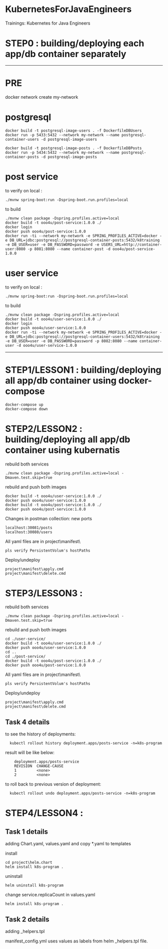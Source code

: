 # KubernetesForJavaEngineers
Trainings: Kubernetes for Java Engineers

# STEP0 : building/deploying each app/db container separately
___

# PRE
docker network create my-network

# postgresql

    docker build -t postgresql-image-users . -f DockerfileDBUsers
    docker run -p 5433:5432 --network my-network --name postgresql-container-users -d postgresql-image-users

    docker build -t postgresql-image-posts . -f DockerfileDBPosts
    docker run -p 5434:5432 --network my-network --name postgresql-container-posts -d postgresql-image-posts

# post service

to verify on local :

    ./mvnw spring-boot:run -Dspring-boot.run.profiles=local

to build

    ./mvnw clean package -Dspring.profiles.active=local
    docker build -t ooo4u/post-service:1.0.0 ./
    docker login
    docker push ooo4u/post-service:1.0.0
    docker run -ti --network my-network -e SPRING_PROFILES_ACTIVE=docker -e DB_URL=jdbc:postgresql://postgresql-container-posts:5432/k8training -e DB_USER=user -e DB_PASSWORD=password -e USERS_URL=http://container-user:8080 -p 8081:8080 --name container-post -d ooo4u/post-service-1.0.0


# user service

to verify on local :

    ./mvnw spring-boot:run -Dspring-boot.run.profiles=local

to build

    ./mvnw clean package -Dspring.profiles.active=local
    docker build -t ooo4u/user-service:1.0.0 ./
    docker login
    docker push ooo4u/user-service:1.0.0
    docker run -ti --network my-network -e SPRING_PROFILES_ACTIVE=docker -e DB_URL=jdbc:postgresql://postgresql-container-users:5432/k8training -e DB_USER=user -e DB_PASSWORD=password -p 8082:8080 --name container-user -d ooo4u/user-service-1.0.0


___

# STEP1/LESSON1 : building/deploying all app/db container using docker-compose

    docker-compose up
    docker-compose down


# STEP2/LESSON2 : building/deploying all app/db container using kubernatis

rebuild both services

    ./mvnw clean package -Dspring.profiles.active=local -Dmaven.test.skip=true

rebuild and push both images

    docker build -t ooo4u/user-service:1.0.0 ./
    docker push ooo4u/user-service:1.0.0
    docker build -t ooo4u/post-service:1.0.0 ./
    docker push ooo4u/post-service:1.0.0


Changes in postman collection: new ports 

    localhost:30081/posts
    localhost:30080/users

All yaml files are in project\manifest\

    pls verify PersistentVolum's hostPaths

Deploy/undeploy 
    
    project\manifest\apply.cmd
    project\manifest\delete.cmd


# STEP3/LESSON3 : 

rebuild both services

    ./mvnw clean package -Dspring.profiles.active=local -Dmaven.test.skip=true

rebuild and push both images

    cd ./user-service/ 
    docker build -t ooo4u/user-service:1.0.0 ./
    docker push ooo4u/user-service:1.0.0
    cd ..
    cd ./post-service/
    docker build -t ooo4u/post-service:1.0.0 ./
    docker push ooo4u/post-service:1.0.0

All yaml files are in project\manifest\

    pls verify PersistentVolum's hostPaths

Deploy/undeploy

    project\manifest\apply.cmd
    project\manifest\delete.cmd


## Task 4 details

to see the history of deployments:

      kubectl rollout history deployment.apps/posts-service -n=k8s-program

result will be like below:

        deployment.apps/posts-service
        REVISION  CHANGE-CAUSE
        1         <none>
        2         <none>

to roll back to previous version of deployment:

      kubectl rollout undo deployment.apps/posts-service -n=k8s-program


# STEP4/LESSON4 :

## Task 1 details

adding Chart.yaml, values.yaml and copy *.yaml to templates

install

    cd project\helm.chart
    helm install k8s-program .

uninstall

    helm uninstall k8s-program

change service.replicaCount in  values.yaml

    helm install k8s-program .


## Task 2 details

adding _helpers.tpl

manifest_config.yml uses values as labels from helm _helpers.tpl file.

